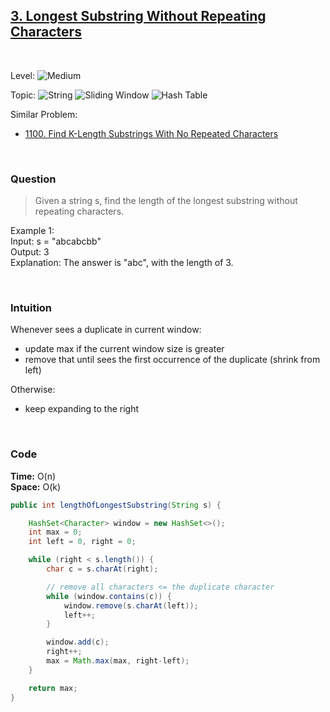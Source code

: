 ## [3. Longest Substring Without Repeating Characters](https://leetcode.com/problems/longest-substring-without-repeating-characters/)

<br>

Level:
![Medium](https://img.shields.io/badge/-Medium-ff8000)

Topic:
![String](https://img.shields.io/badge/-String-4da6ff)
![Sliding Window](https://img.shields.io/badge/-Sliding_Window-9966ff)
![Hash Table](https://img.shields.io/badge/-Hash_Table-0073e6)

Similar Problem:

- [1100. Find K-Length Substrings With No Repeated Characters](1100.md)

<br>

### Question

> Given a string s, find the length of the longest substring without repeating characters.

Example 1:  
Input: s = "abcabcbb"  
Output: 3  
Explanation: The answer is "abc", with the length of 3.

<br>

### Intuition

Whenever sees a duplicate in current window:

- update max if the current window size is greater
- remove that until sees the first occurrence of the duplicate (shrink from left)

Otherwise:

- keep expanding to the right

<br>

### Code

**Time:** O(n)  
**Space:** O(k)

```java
public int lengthOfLongestSubstring(String s) {

    HashSet<Character> window = new HashSet<>();
    int max = 0;
    int left = 0, right = 0;

    while (right < s.length()) {
        char c = s.charAt(right);

        // remove all characters <= the duplicate character
        while (window.contains(c)) {
            window.remove(s.charAt(left));
            left++;
        }

        window.add(c);
        right++;
        max = Math.max(max, right-left);
    }

    return max;
}
```
